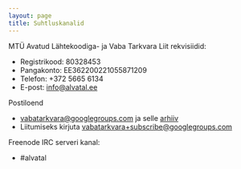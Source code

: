 ```yaml
---
layout: page
title: Suhtluskanalid
---
```


MTÜ Avatud Lähtekoodiga- ja Vaba Tarkvara Liit rekvisiidid:

* Registrikood: 80328453
* Pangakonto: EE362200221055871209
* Telefon: +372 5665 6134
* E-post: info@alvatal.ee

Postiloend

* [vabatarkvara@googlegroups.com](mailto:vabatarkvara@googlegroups.com)
  ja selle [arhiiv](https://groups.google.com/forum/#!forum/vabatarkvara)
* Liitumiseks kirjuta [vabatarkvara+subscribe@googlegroups.com](mailto:vabatarkvara+subscribe@googlegroups.com) 

Freenode IRC serveri kanal:

* &#35;alvatal
